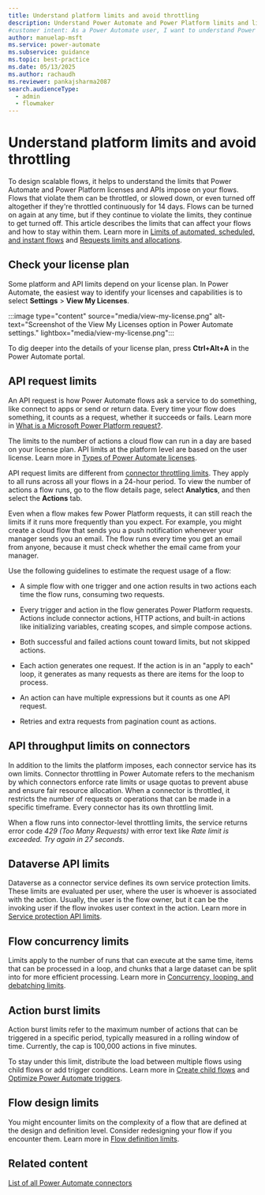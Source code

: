 ```yaml
---
title: Understand platform limits and avoid throttling
description: Understand Power Automate and Power Platform limits and licensing to design scalable flows and avoid throttling.
#customer intent: As a Power Automate user, I want to understand Power Automate and Power Platform limits, including licensing capabilities, so that I can design scalable flows and avoid throttling.
author: manuelap-msft
ms.service: power-automate
ms.subservice: guidance
ms.topic: best-practice
ms.date: 05/13/2025
ms.author: rachaudh
ms.reviewer: pankajsharma2087
search.audienceType: 
  - admin
  - flowmaker
---
```


# Understand platform limits and avoid throttling

To design scalable flows, it helps to understand the limits that Power Automate and Power Platform licenses and APIs impose on your flows. Flows that violate them can be throttled, or slowed down, or even turned off altogether if they're throttled continuously for 14 days. Flows can be turned on again at any time, but if they continue to violate the limits, they continue to get turned off. This article describes the limits that can affect your flows and how to stay within them. Learn more in [Limits of automated, scheduled, and instant flows](/power-automate/limits-and-config) and [Requests limits and allocations](/power-platform/admin/api-request-limits-allocations).

## Check your license plan

Some platform and API limits depend on your license plan. In Power Automate, the easiest way to identify your licenses and capabilities is to select **Settings** > **View My Licenses**.

:::image type="content" source="media/view-my-license.png" alt-text="Screenshot of the View My Licenses option in Power Automate settings." lightbox="media/view-my-license.png":::

To dig deeper into the details of your license plan, press **Ctrl+Alt+A** in the Power Automate portal.

## API request limits

An API request is how Power Automate flows ask a service to do something, like connect to apps or send or return data. Every time your flow does something, it counts as a request, whether it succeeds or fails. Learn more in [What is a Microsoft Power Platform request?](/power-platform/admin/api-request-limits-allocations#what-is-a-microsoft-power-platform-request).

The limits to the number of actions a cloud flow can run in a day are based on your license plan. API limits at the platform level are based on the user license. Learn more in [Types of Power Automate licenses](/power-platform/admin/power-automate-licensing/types).

API request limits are different from [connector throttling limits](#api-throughput-limits-on-connectors). They apply to all runs across all your flows in a 24-hour period. To view the number of actions a flow runs, go to the flow details page, select **Analytics**, and then select the **Actions** tab.

Even when a flow makes few Power Platform requests, it can still reach the limits if it runs more frequently than you expect. For example, you might create a cloud flow that sends you a push notification whenever your manager sends you an email. The flow runs every time you get an email from anyone, because it must check whether the email came from your manager.

Use the following guidelines to estimate the request usage of a flow:

- A simple flow with one trigger and one action results in two actions each time the flow runs, consuming two requests.

- Every trigger and action in the flow generates Power Platform requests. Actions include connector actions, HTTP actions, and built-in actions like initializing variables, creating scopes, and simple compose actions.

- Both successful and failed actions count toward limits, but not skipped actions.

- Each action generates one request. If the action is in an "apply to each" loop, it generates as many requests as there are items for the loop to process.

- An action can have multiple expressions but it counts as one API request.

- Retries and extra requests from pagination count as actions.

## API throughput limits on connectors

In addition to the limits the platform imposes, each connector service has its own limits. Connector throttling in Power Automate refers to the mechanism by which connectors enforce rate limits or usage quotas to prevent abuse and ensure fair resource allocation. When a connector is throttled, it restricts the number of requests or operations that can be made in a specific timeframe. Every connector has its own throttling limit.

When a flow runs into connector-level throttling limits, the service returns error code *429 (Too Many Requests)* with error text like *Rate limit is exceeded. Try again in 27 seconds*.

## Dataverse API limits

Dataverse as a connector service defines its own service protection limits. These limits are evaluated per user, where the user is whoever is associated with the action. Usually, the user is the flow owner, but it can be the invoking user if the flow invokes user context in the action. Learn more in [Service protection API limits](/power-apps/developer/data-platform/api-limits).

## Flow concurrency limits

Limits apply to the number of runs that can execute at the same time, items that can be processed in a loop, and chunks that a large dataset can be split into for more efficient processing. Learn more in [Concurrency, looping, and debatching limits](/power-automate/limits-and-config#concurrency-looping-and-debatching-limits).

## Action burst limits

Action burst limits refer to the maximum number of actions that can be triggered in a specific period, typically measured in a rolling window of time. Currently, the cap is 100,000 actions in five minutes.

To stay under this limit, distribute the load between multiple flows using child flows or add trigger conditions. Learn more in [Create child flows](/power-automate/create-child-flows) and [Optimize Power Automate triggers](optimize-power-automate-triggers.md).

## Flow design limits

You might encounter limits on the complexity of a flow that are defined at the design and definition level. Consider redesigning your flow if you encounter them. Learn more in [Flow definition limits](/power-automate/limits-and-config#flow-definition-limits).

## Related content

[List of all Power Automate connectors](/connectors/connector-reference/connector-reference-powerautomate-connectors)
